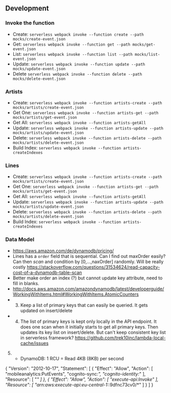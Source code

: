 ## Development
### Invoke the function
* Create: `serverless webpack invoke --function create --path mocks/create-event.json`
* Get: `serverless webpack invoke --function get --path mocks/get-event.json`
* List: `serverless webpack invoke --function list --path mocks/list-event.json`
* Update: `serverless webpack invoke --function update --path mocks/update-event.json`
* Delete `serverless webpack invoke --function delete --path mocks/delete-event.json`

### Artists
* Create: `serverless webpack invoke --function artists-create --path mocks/artists/create-event.json`
* Get One: `serverless webpack invoke --function artists-get --path mocks/artists/get-event.json`
* Get All: `serverless webpack invoke --function artists-getAll`
* Update: `serverless webpack invoke --function artists-update --path mocks/artists/update-event.json`
* Delete: `serverless webpack invoke --function artists-delete --path mocks/artists/delete-event.json`
* Build Index: `serverless webpack invoke --function artists-createIndexes`

### Lines
* Create: `serverless webpack invoke --function artists-create --path mocks/artists/create-event.json`
* Get One: `serverless webpack invoke --function artists-get --path mocks/artists/get-event.json`
* Get All: `serverless webpack invoke --function artists-getAll`
* Update: `serverless webpack invoke --function artists-update --path mocks/artists/update-event.json`
* Delete: `serverless webpack invoke --function artists-delete --path mocks/artists/delete-event.json`
* Build Index: `serverless webpack invoke --function artists-createIndexes`


### Data Model
* https://aws.amazon.com/de/dynamodb/pricing/
* Lines has a `order` field that is sequential. Can I find out maxOrder easily? Can then _scan_ and condition by [0,...,naxOrder] randomly. Will be really costly https://stackoverflow.com/questions/31534624/read-capacity-cost-of-a-dynamodb-table-scan
* Better make order an index (?) but cannot update key attribute, need to fill in blanks.
* http://docs.aws.amazon.com/amazondynamodb/latest/developerguide/WorkingWithItems.html#WorkingWithItems.AtomicCounters
* 3. Keep a list of primary keys that can easily be queried. It gets updated on insert/delete
* 4. The list of primary keys is kept only locally in the API endpoint. It does one scan when it initially starts to get all primary keys. Then updates its key list on insert/delete. But can't keep consistent key list in serverless framework? https://github.com/trek10inc/lambda-local-cache/issues
5. * DynamoDB: 1 RCU = Read 4KB (8KB) per second

{
  "Version": "2012-10-17",
  "Statement": [
    {
      "Effect": "Allow",
      "Action": [
        "mobileanalytics:PutEvents",
        "cognito-sync:*",
        "cognito-identity:*"
      ],
      "Resource": [
        "*"
      ]
    },
    {
      "Effect": "Allow",
      "Action": [
        "execute-api:Invoke"
      ],
      "Resource": [
        "arn:aws:execute-api:eu-central-1:*:9dfnc73cv0/*"
      ]
    }
  ]
}